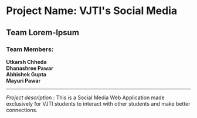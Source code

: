 # **Project Name**: VJTI's Social Media 
## Team Lorem-Ipsum
### Team Members:<br>
**Utkarsh Chheda**<br>
**Dhanashree Pawar**<br>
**Abhishek Gupta**<br>
**Mayuri Pawar**<br>

----
_Project description_ : This is a Social Media Web Application made exclusively for VJTI students to interact with other students and make better connections.
